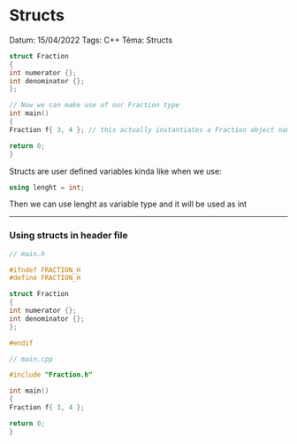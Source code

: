 # Structs 

Datum: 15/04/2022 
Tags: C++ 
Téma: Structs 

```cpp 
struct Fraction 
{ 
int numerator {}; 
int denominator {}; 
}; 

// Now we can make use of our Fraction type 
int main() 
{ 
Fraction f{ 3, 4 }; // this actually instantiates a Fraction object named f 

return 0; 
} 
``` 

Structs are user defined variables kinda like when we use: 

```cpp 
using lenght = int; 
``` 

Then we can use lenght as variable type and it will be used as int 

--- 

### Using structs in header file 

```cpp 
// main.h 

#ifndef FRACTION_H 
#define FRACTION_H 

struct Fraction 
{ 
int numerator {}; 
int denominator {}; 
}; 

#endif 
``` 

```cpp 
// main.cpp 

#include "Fraction.h" 

int main() 
{ 
Fraction f{ 3, 4 }; 

return 0; 
} 
```
